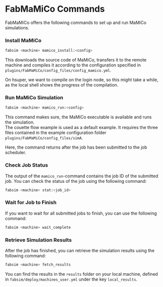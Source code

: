 # FabMaMiCo Commands

FabMaMiCo offers the following commands to set up and run MaMiCo simulations.

### Install MaMiCo

```sh
fabsim <machine> mamico_install:<config>
```

This downloads the source code of MaMiCo, transfers it to the remote machine and compiles it according to the configuration specified in `plugins/FabMaMiCo/config_files/config_mamico.yml`.

On hsuper, we want to compile on the login node, so this might take a while, as the local shell shows the progress of the compilation.

### Run MaMiCo Simulation

```sh
fabsim <machine> mamico_run:<config>
```

This command makes sure, the MaMiCo executable is available and runs the simulation.  
The couette flow example is used as a default example.
It requires the three files contained in the example configuration folder `plugins/FabMaMiCo/config_files/simA`.

Here, the command returns after the job has been submitted to the job scheduler.

### Check Job Status

The output of the `mamico_run`-command contains the job ID of the submitted job.
You can check the status of the job using the following command:

```sh
fabsim <machine> stat:<job_id>
```

### Wait for Job to Finish

If you want to wait for all submitted jobs to finish, you can use the following command:

```sh
fabsim <machine> wait_complete
```

### Retrieve Simulation Results

After the job has finished, you can retrieve the simulation results using the following command:

```sh
fabsim <machine> fetch_results
```

You can find the results in the `results` folder on your local machine, defined in `fabsim/deploy/machines_user.yml` under the key `local_results`.